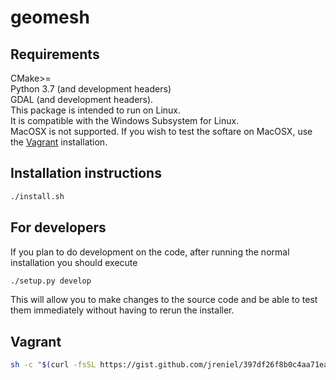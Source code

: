 # geomesh

## Requirements
CMake>=<br/>
Python 3.7 (and development headers)<br/>
GDAL (and development headers).<br/>
This package is intended to run on Linux.<br/>
It is compatible with the Windows Subsystem for Linux.<br/>
MacOSX is not supported. If you wish to test the softare on MacOSX, use the [Vagrant](#vagrant) installation.


## Installation instructions
```bash
./install.sh
```

## For developers
If you plan to do development on the code, after running the normal installation you should execute
```bash
./setup.py develop
```
This will allow you to make changes to the source code and be able to test them immediately without having to rerun the installer.

## Vagrant
```sh
sh -c "$(curl -fsSL https://gist.github.com/jreniel/397df26f8b0c4aa71ea18e4a6baa012c/raw)" && cd geomesh && vagrant ssh
```

